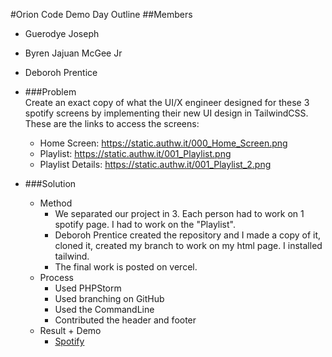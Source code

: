 #Orion Code Demo Day Outline
##Members
* Guerodye Joseph
* Byren Jajuan McGee Jr
* Deboroh Prentice
* ###Problem  
  Create an exact copy of what the UI/X engineer designed for these 3 spotify screens by implementing their new UI design in TailwindCSS.
  These are the links to access the screens:
    * Home Screen: https://static.authw.it/000_Home_Screen.png
    * Playlist: https://static.authw.it/001_Playlist.png
    * Playlist Details: https://static.authw.it/001_Playlist_2.png
  
* ###Solution
  * Method  
    * We separated our project in 3. Each person had to work on 1 spotify page. I had to work on the "Playlist". 
    * Deboroh Prentice created the repository and I made a copy of it, cloned it, created my branch to work on my html page. I installed tailwind.
    * The final work is posted on vercel.
  * Process
    * Used PHPStorm
    * Used branching on GitHub
    * Used the CommandLine
    * Contributed the header and footer
  * Result + Demo 
    * [Spotify](https://spotifyuix.vercel.app/)
  
